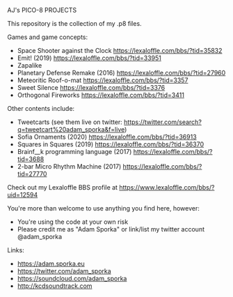 AJ's PICO-8 PROJECTS

This repository is the collection of my .p8 files.

Games and game concepts:
 * Space Shooter against the Clock https://lexaloffle.com/bbs/?tid=35832
 * Emit! (2019) https://lexaloffle.com/bbs/?tid=33951
 * Zapalike
 * Planetary Defense Remake (2016) https://lexaloffle.com/bbs/?tid=27960
 * Meteoritic Roof-o-mat https://lexaloffle.com/bbs/?tid=3357
 * Sweet Silence https://lexaloffle.com/bbs/?tid=3376
 * Orthogonal Fireworks https://lexaloffle.com/bbs/?tid=3411
 
Other contents include:
 * Tweetcarts (see them live on twitter: https://twitter.com/search?q=tweetcart%20adam_sporka&f=live)
 * Sofia Ornaments (2020) https://lexaloffle.com/bbs/?tid=36913
 * Squares in Squares (2019) https://lexaloffle.com/bbs/?tid=36370
 * Brainf__k programming language (2017) https://lexaloffle.com/bbs/?tid=3688
 * 2-bar Micro Rhythm Machine (2017) https://lexaloffle.com/bbs/?tid=27770

Check out my Lexaloffle BBS profile at https://www.lexaloffle.com/bbs/?uid=12594 

You're more than welcome to use anything you find here, however:
 * You're using the code at your own risk
 * Please credit me as "Adam Sporka" or link/list my twitter account @adam_sporka

Links:
 * https://adam.sporka.eu
 * https://twitter.com/adam_sporka
 * https://soundcloud.com/adam_sporka
 * http://kcdsoundtrack.com
